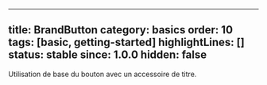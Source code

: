 
---
title: BrandButton
category: basics
order: 10
tags: [basic, getting-started]
highlightLines: []
status: stable
since: 1.0.0
hidden: false
---

Utilisation de base du bouton avec un accessoire de titre.